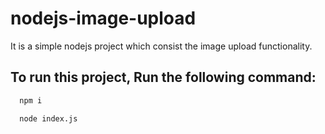# nodejs-image-upload
It is a simple nodejs project which consist the image upload functionality. 

## To run this project, Run the following command:
```bash
  npm i
```

```bash
  node index.js
```
